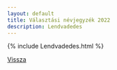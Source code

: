 ```yaml
---
layout: default
title: Választási névjegyzék 2022
description: Lendvadedes
---
```


{% include Lendvadedes.html %}

[Vissza](./)